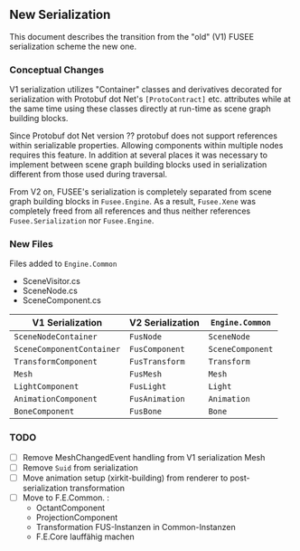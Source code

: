 ﻿
## New Serialization

This document describes the transition from the "old" (V1) FUSEE serialization scheme the new one.

### Conceptual Changes

V1 serialization utilizes "Container" classes and derivatives decorated for serialization with Protobuf dot Net's `[ProtoContract]` etc. attributes while at the same time using these classes directly at run-time as scene graph building blocks.



Since Protobuf dot Net version ?? protobuf does not support references within serializable properties. Allowing components within multiple nodes requires this feature. In addition at several places it was necessary to implement between scene graph building blocks used in serialization different from those used during traversal.

From V2 on, FUSEE's serialization is completely separated from scene graph building blocks in `Fusee.Engine`. As a result, `Fusee.Xene` was completely freed from all references and thus neither references `Fusee.Serialization` nor `Fusee.Engine`.

### New Files

Files added to `Engine.Common`

- SceneVisitor.cs
- SceneNode.cs
- SceneComponent.cs

V1 Serialization | V2 Serialization | `Engine.Common`
----|----|-------
 `SceneNodeContainer` | `FusNode` | `SceneNode`
 `SceneComponentContainer` | `FusComponent` | `SceneComponent`
 `TransformComponent` | `FusTransform` | `Transform`
`Mesh` | `FusMesh`| `Mesh`
`LightComponent` | `FusLight` | `Light`
`AnimationComponent` | `FusAnimation` | `Animation`
`BoneComponent` | `FusBone` | `Bone`


### TODO

- [ ] Remove MeshChangedEvent handling from V1 serialization Mesh
- [ ] Remove `Suid` from serialization
- [ ] Move animation setup (xirkit-building) from renderer to post-serialization transformation
- [ ] Move  to F.E.Common. :
  - OctantComponent
  - ProjectionComponent
  - Transformation FUS-Instanzen in Common-Instanzen
  - F.E.Core lauffähig machen




